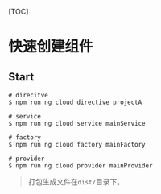 [TOC]

# 快速创建组件

## Start

```
# direcitve
$ npm run ng cloud directive projectA

# service
$ npm run ng cloud service mainService

# factory
$ npm run ng cloud factory mainFactory

# provider
$ npm run ng cloud provider mainProvider
```

> 打包生成文件在`dist/`目录下。